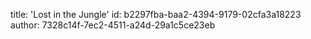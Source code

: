 title: 'Lost in the Jungle'
id: b2297fba-baa2-4394-9179-02cfa3a18223
author: 7328c14f-7ec2-4511-a24d-29a1c5ce23eb

